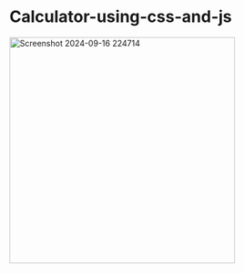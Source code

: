 # Calculator-using-css-and-js

<img width="396" alt="Screenshot 2024-09-16 224714" src="https://github.com/user-attachments/assets/9ab78c93-0ad0-4c9e-860a-2bb46c06036c">
